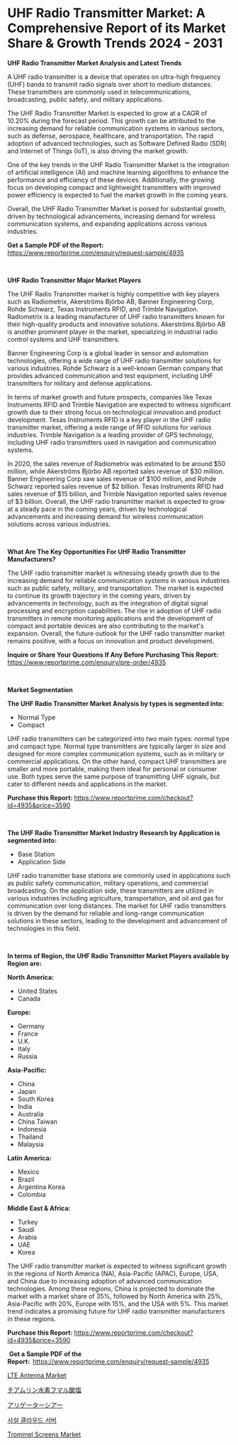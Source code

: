 <p><h1>UHF Radio Transmitter Market: A Comprehensive Report of its Market Share & Growth Trends 2024 - 2031</h1></p><p><strong>UHF Radio Transmitter Market Analysis and Latest Trends</strong></p>
<p><p>A UHF radio transmitter is a device that operates on ultra-high frequency (UHF) bands to transmit radio signals over short to medium distances. These transmitters are commonly used in telecommunications, broadcasting, public safety, and military applications.</p><p>The UHF Radio Transmitter Market is expected to grow at a CAGR of 10.20% during the forecast period. This growth can be attributed to the increasing demand for reliable communication systems in various sectors, such as defense, aerospace, healthcare, and transportation. The rapid adoption of advanced technologies, such as Software Defined Radio (SDR) and Internet of Things (IoT), is also driving the market growth.</p><p>One of the key trends in the UHF Radio Transmitter Market is the integration of artificial intelligence (AI) and machine learning algorithms to enhance the performance and efficiency of these devices. Additionally, the growing focus on developing compact and lightweight transmitters with improved power efficiency is expected to fuel the market growth in the coming years.</p><p>Overall, the UHF Radio Transmitter Market is poised for substantial growth, driven by technological advancements, increasing demand for wireless communication systems, and expanding applications across various industries.</p></p>
<p><strong>Get a Sample PDF of the Report:&nbsp;</strong> <a href="https://www.reportprime.com/enquiry/request-sample/4935">https://www.reportprime.com/enquiry/request-sample/4935</a></p>
<p>&nbsp;</p>
<p><strong>UHF Radio Transmitter Major Market Players</strong></p>
<p><p>The UHF Radio Transmitter market is highly competitive with key players such as Radiometrix, Akerströms Björbo AB, Banner Engineering Corp, Rohde Schwarz, Texas Instruments RFID, and Trimble Navigation. Radiometrix is a leading manufacturer of UHF radio transmitters known for their high-quality products and innovative solutions. Akerströms Björbo AB is another prominent player in the market, specializing in industrial radio control systems and UHF transmitters.</p><p>Banner Engineering Corp is a global leader in sensor and automation technologies, offering a wide range of UHF radio transmitter solutions for various industries. Rohde Schwarz is a well-known German company that provides advanced communication and test equipment, including UHF transmitters for military and defense applications.</p><p>In terms of market growth and future prospects, companies like Texas Instruments RFID and Trimble Navigation are expected to witness significant growth due to their strong focus on technological innovation and product development. Texas Instruments RFID is a key player in the UHF radio transmitter market, offering a wide range of RFID solutions for various industries. Trimble Navigation is a leading provider of GPS technology, including UHF radio transmitters used in navigation and communication systems.</p><p>In 2020, the sales revenue of Radiometrix was estimated to be around $50 million, while Akerströms Björbo AB reported sales revenue of $30 million. Banner Engineering Corp saw sales revenue of $100 million, and Rohde Schwarz reported sales revenue of $2 billion. Texas Instruments RFID had sales revenue of $15 billion, and Trimble Navigation reported sales revenue of $3 billion. Overall, the UHF radio transmitter market is expected to grow at a steady pace in the coming years, driven by technological advancements and increasing demand for wireless communication solutions across various industries.</p></p>
<p>&nbsp;</p>
<p><strong>What Are The Key Opportunities For UHF Radio Transmitter Manufacturers?</strong></p>
<p><p>The UHF radio transmitter market is witnessing steady growth due to the increasing demand for reliable communication systems in various industries such as public safety, military, and transportation. The market is expected to continue its growth trajectory in the coming years, driven by advancements in technology, such as the integration of digital signal processing and encryption capabilities. The rise in adoption of UHF radio transmitters in remote monitoring applications and the development of compact and portable devices are also contributing to the market's expansion. Overall, the future outlook for the UHF radio transmitter market remains positive, with a focus on innovation and product development.</p></p>
<p><strong>Inquire or Share Your Questions If Any Before Purchasing This Report:</strong> <a href="https://www.reportprime.com/enquiry/pre-order/4935">https://www.reportprime.com/enquiry/pre-order/4935</a></p>
<p>&nbsp;</p>
<p><strong>Market Segmentation</strong></p>
<p><strong>The UHF Radio Transmitter Market Analysis by types is segmented into:</strong></p>
<p><ul><li>Normal Type</li><li>Compact</li></ul></p>
<p><p>UHF radio transmitters can be categorized into two main types: normal type and compact type. Normal type transmitters are typically larger in size and designed for more complex communication systems, such as in military or commercial applications. On the other hand, compact UHF transmitters are smaller and more portable, making them ideal for personal or consumer use. Both types serve the same purpose of transmitting UHF signals, but cater to different needs and applications in the market.</p></p>
<p><strong>Purchase this Report:&nbsp;</strong><a href="https://www.reportprime.com/checkout?id=4935&price=3590">https://www.reportprime.com/checkout?id=4935&price=3590</a></p>
<p>&nbsp;</p>
<p><strong>The UHF Radio Transmitter Market Industry Research by Application is segmented into:</strong></p>
<p><ul><li>Base Station</li><li>Application Side</li></ul></p>
<p><p>UHF radio transmitter base stations are commonly used in applications such as public safety communication, military operations, and commercial broadcasting. On the application side, these transmitters are utilized in various industries including agriculture, transportation, and oil and gas for communication over long distances. The market for UHF radio transmitters is driven by the demand for reliable and long-range communication solutions in these sectors, leading to the development and advancement of technologies in this field.</p></p>
<p>&nbsp;</p>
<p><strong>In terms of Region, the UHF Radio Transmitter Market Players available by Region are:</strong></p>
<p>
    <p> <strong> North America: </strong>
        <ul>
            <li>United States</li>
            <li>Canada</li>
        </ul>
        </p> 
    <p> <strong> Europe: </strong>
        <ul>
            <li>Germany</li>
            <li>France</li>
            <li>U.K.</li>
            <li>Italy</li>
            <li>Russia</li>
        </ul>
        </p> 
    <p> <strong> Asia-Pacific: </strong>
        <ul>
            <li>China</li>
            <li>Japan</li>
            <li>South Korea</li>
            <li>India</li>
            <li>Australia</li>
            <li>China Taiwan</li>
            <li>Indonesia</li>
            <li>Thailand</li>
            <li>Malaysia</li>
        </ul>
        </p> 
    <p> <strong> Latin America: </strong>
        <ul>
            <li>Mexico</li>
            <li>Brazil</li>
            <li>Argentina Korea</li>
            <li>Colombia</li>
        </ul>
        </p> 
    <p> <strong> Middle East & Africa: </strong>
        <ul>
            <li>Turkey</li>
            <li>Saudi</li>
            <li>Arabia</li>
            <li>UAE</li>
            <li>Korea</li>
        </ul>
    </p>
    </p>
<p><p>The UHF radio transmitter market is expected to witness significant growth in the regions of North America (NA), Asia-Pacific (APAC), Europe, USA, and China due to increasing adoption of advanced communication technologies. Among these regions, China is projected to dominate the market with a market share of 35%, followed by North America with 25%, Asia-Pacific with 20%, Europe with 15%, and the USA with 5%. This market trend indicates a promising future for UHF radio transmitter manufacturers in these regions.</p></p>
<p><strong>Purchase this Report: </strong><a href="https://www.reportprime.com/checkout?id=4935&price=3590">https://www.reportprime.com/checkout?id=4935&price=3590</a></p>
<p>&nbsp;<strong>Get a Sample PDF of the Report:&nbsp;&nbsp;</strong><a href="https://www.reportprime.com/enquiry/request-sample/4935">https://www.reportprime.com/enquiry/request-sample/4935</a></p>
<p><strong></strong></p>
<p><p><a href="https://github.com/nicholepatriciadoylenwnrjr0/Market-Research-Report-List-1/blob/main/lte-antenna-market.md">LTE Antenna Market</a></p><p><a href="https://github.com/pepo3k/Market-Research-Report-List-1/blob/main/411809915483.md">チアムリン水素フマル酸塩</a></p><p><a href="https://github.com/nemesis2824/Market-Research-Report-List-1/blob/main/549782415484.md">アリゲーターシアー</a></p><p><a href="https://medium.com/@carolynurton5656/%EC%82%AC%EC%84%A4-%ED%81%B4%EB%9D%BC%EC%9A%B0%EB%93%9C-%EC%84%9C%EB%B2%84-%EC%8B%9C%EC%9E%A5-%EC%A2%85%EB%A5%98-%EC%9D%91%EC%9A%A9-%EB%B0%8F-%EC%A7%80%EB%A6%AC%EC%97%90-%EB%8C%80%ED%95%9C-%EC%A2%85%ED%95%A9-%ED%8F%89%EA%B0%80-d86374d4de03">사설 클라우드 서버</a></p><p><a href="https://view.publitas.com/reportprime-1/trommel-screens-market-dynamics-2024-2031-also-about-its-market-trends-projections-and-opportunities/">Trommel Screens Market</a></p></p>